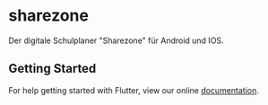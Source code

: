 # sharezone

Der digitale Schulplaner &quot;Sharezone&quot; für Android und IOS.

## Getting Started

For help getting started with Flutter, view our online
[documentation](https://flutter.io/).
